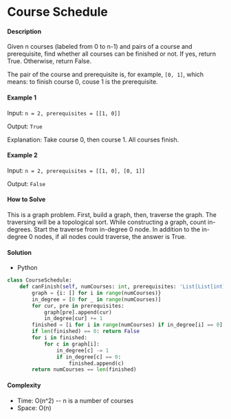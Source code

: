 # Course Schedule

#### Description

Given n courses (labeled from 0 to n-1) and pairs of a course and prerequisite,
find whether all courses can be finished or not. If yes, return True. Otherwise, return False.

The pair of the course and prerequisite is, for example, `[0, 1]`, which means: to finish course 0, couse 1 is the prerequisite.

#### Example 1

Input: `n = 2, prerequisites = [[1, 0]]`

Output: `True`

Explanation: Take course 0, then course 1. All courses finish.

#### Example 2

Input: `n = 2, prerequisites = [[1, 0], [0, 1]]`

Output: `False`

#### How to Solve

This is a graph problem. First, build a graph, then, traverse the graph. The traversing will be a topological sort. While constructing a graph, count in-degrees. Start the traverse from in-degree 0 node. In addition to the in-degree 0 nodes, if all nodes could traverse, the answer is True.

#### Solution

- Python

```python
class CourseSchedule:
    def canFinish(self, numCourses: int, prerequisites: 'List[List[int]]') -> bool:
        graph = {i: [] for i in range(numCourses)}
        in_degree = [0 for _ in range(numCourses)]
        for cur, pre in prerequisites:
            graph[pre].append(cur)
            in_degree[cur] += 1
        finished = [i for i in range(numCourses) if in_degree[i] == 0]
        if len(finished) == 0: return False
        for i in finished:
            for c in graph[i]:
                in_degree[c] -= 1
                if in_degree[c] == 0:
                    finished.append(c)
        return numCourses == len(finished)
```

#### Complexity

- Time: O(n^2) -- n is a number of courses
- Space: O(n)